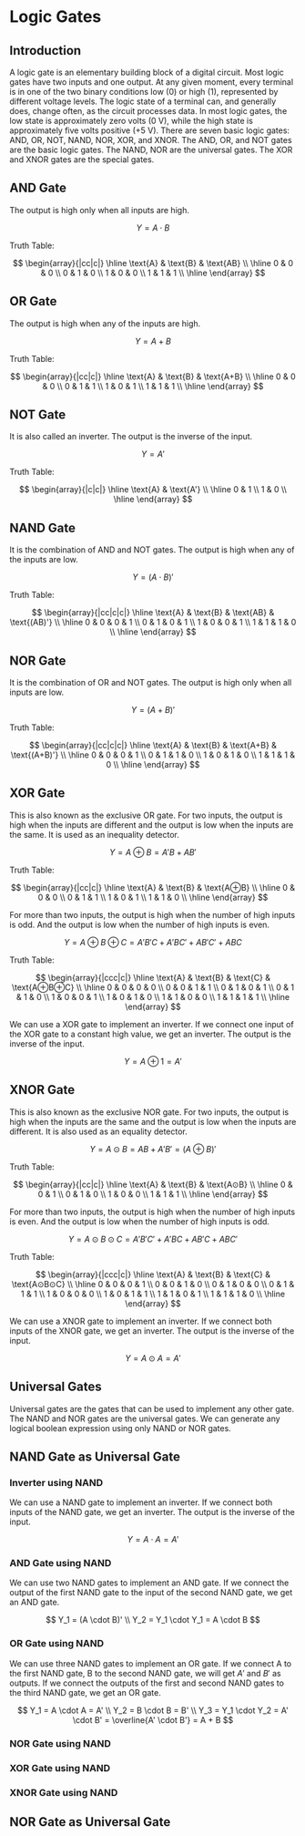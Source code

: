 # Logic Gates

## Introduction

A logic gate is an elementary building block of a digital circuit. Most logic gates have two inputs and one output. At any given moment, every terminal is in one of the two binary conditions low (0) or high (1), represented by different voltage levels. The logic state of a terminal can, and generally does, change often, as the circuit processes data. In most logic gates, the low state is approximately zero volts (0 V), while the high state is approximately five volts positive (+5 V). There are seven basic logic gates: AND, OR, NOT, NAND, NOR, XOR, and XNOR. The AND, OR, and NOT gates are the basic logic gates. The NAND, NOR are the universal gates. The XOR and XNOR gates are the special gates.

## AND Gate

The output is high only when all inputs are high.

$$
Y = A \cdot B
$$

Truth Table:

$$
\begin{array}{|cc|c|}
\hline
\text{A} & \text{B} & \text{AB} \\
\hline
0 & 0 & 0 \\
0 & 1 & 0 \\
1 & 0 & 0 \\
1 & 1 & 1 \\
\hline
\end{array}
$$

## OR Gate

The output is high when any of the inputs are high.

$$
Y = A + B
$$

Truth Table:

$$
\begin{array}{|cc|c|}
\hline
\text{A} & \text{B} & \text{A+B} \\
\hline
0 & 0 & 0 \\
0 & 1 & 1 \\
1 & 0 & 1 \\
1 & 1 & 1 \\
\hline
\end{array}
$$

## NOT Gate

It is also called an inverter. The output is the inverse of the input.

$$
Y = A'
$$

Truth Table:

$$
\begin{array}{|c|c|}
\hline
\text{A} & \text{A'} \\
\hline
0 & 1 \\
1 & 0 \\
\hline
\end{array}
$$

## NAND Gate

It is the combination of AND and NOT gates. The output is high when any of the inputs are low.

$$
Y = (A \cdot B)'
$$

Truth Table:

$$
\begin{array}{|cc|c|c|}
\hline
\text{A} & \text{B} & \text{AB} & \text{(AB)'} \\
\hline
0 & 0 & 0 & 1 \\
0 & 1 & 0 & 1 \\
1 & 0 & 0 & 1 \\
1 & 1 & 1 & 0 \\
\hline
\end{array}
$$

## NOR Gate

It is the combination of OR and NOT gates. The output is high only when all inputs are low.

$$
Y = (A + B)'
$$

Truth Table:

$$
\begin{array}{|cc|c|c|}
\hline
\text{A} & \text{B} & \text{A+B} & \text{(A+B)'} \\
\hline
0 & 0 & 0 & 1 \\
0 & 1 & 1 & 0 \\
1 & 0 & 1 & 0 \\
1 & 1 & 1 & 0 \\
\hline
\end{array}
$$

## XOR Gate

This is also known as the exclusive OR gate.
For two inputs, the output is high when the inputs are different and the output is low when the inputs are the same. It is used as an inequality detector.

$$
Y = A \oplus B = A'B + AB'
$$

Truth Table:

$$
\begin{array}{|cc|c|}
\hline
\text{A} & \text{B} & \text{A⊕B} \\
\hline
0 & 0 & 0 \\
0 & 1 & 1 \\
1 & 0 & 1 \\
1 & 1 & 0 \\
\hline
\end{array}
$$

For more than two inputs, the output is high when the number of high inputs is odd. And the output is low when the number of high inputs is even.

$$
Y = A \oplus B \oplus C = A'B'C + A'BC' + AB'C' + ABC
$$

Truth Table:

$$
\begin{array}{|ccc|c|}
\hline
\text{A} & \text{B} & \text{C} & \text{A⊕B⊕C} \\
\hline
0 & 0 & 0 & 0 \\
0 & 0 & 1 & 1 \\
0 & 1 & 0 & 1 \\
0 & 1 & 1 & 0 \\
1 & 0 & 0 & 1 \\
1 & 0 & 1 & 0 \\
1 & 1 & 0 & 0 \\
1 & 1 & 1 & 1 \\
\hline
\end{array}
$$

We can use a XOR gate to implement an inverter. If we connect one input of the XOR gate to a constant high value, we get an inverter. The output is the inverse of the input.

$$
Y = A \oplus 1 = A'
$$

## XNOR Gate

This is also known as the exclusive NOR gate.
For two inputs, the output is high when the inputs are the same and the output is low when the inputs are different. It is also used as an equality detector.

$$
Y = A \odot B = AB + A'B' = (A \oplus B)'
$$

Truth Table:

$$
\begin{array}{|cc|c|}
\hline
\text{A} & \text{B} & \text{A⊙B} \\
\hline
0 & 0 & 1 \\
0 & 1 & 0 \\
1 & 0 & 0 \\
1 & 1 & 1 \\
\hline
\end{array}
$$

For more than two inputs, the output is high when the number of high inputs is even. And the output is low when the number of high inputs is odd.

$$
Y = A \odot B \odot C = A'B'C' + A'BC + AB'C + ABC'
$$

Truth Table:

$$
\begin{array}{|ccc|c|}
\hline
\text{A} & \text{B} & \text{C} & \text{A⊙B⊙C} \\
\hline
0 & 0 & 0 & 1 \\
0 & 0 & 1 & 0 \\
0 & 1 & 0 & 0 \\
0 & 1 & 1 & 1 \\
1 & 0 & 0 & 0 \\
1 & 0 & 1 & 1 \\
1 & 1 & 0 & 1 \\
1 & 1 & 1 & 0 \\
\hline
\end{array}
$$

We can use a XNOR gate to implement an inverter. If we connect both inputs of the XNOR gate, we get an inverter. The output is the inverse of the input.

$$
Y = A \odot A = A'
$$

## Universal Gates

Universal gates are the gates that can be used to implement any other gate. The NAND and NOR gates are the universal gates. We can generate any logical boolean expression using only NAND or NOR gates.

## NAND Gate as Universal Gate

### Inverter using NAND

We can use a NAND gate to implement an inverter. If we connect both inputs of the NAND gate, we get an inverter. The output is the inverse of the input.

$$
Y = A \cdot A = A'
$$

### AND Gate using NAND

We can use two NAND gates to implement an AND gate. If we connect the output of the first NAND gate to the input of the second NAND gate, we get an AND gate.

$$
Y_1 = (A \cdot B)' \\
Y_2 = Y_1 \cdot Y_1 = A \cdot B
$$

### OR Gate using NAND

We can use three NAND gates to implement an OR gate. If we connect A to the first NAND gate, B to the second NAND gate, we will get $A'$ and $B'$ as outputs. If we connect the outputs of the first and second NAND gates to the third NAND gate, we get an OR gate.

$$
Y_1 = A \cdot A = A' \\
Y_2 = B \cdot B = B' \\
Y_3 = Y_1 \cdot Y_2 = A' \cdot B' = \overline{A' \cdot B'} = A + B
$$

### NOR Gate using NAND

### XOR Gate using NAND

### XNOR Gate using NAND

## NOR Gate as Universal Gate
